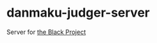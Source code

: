 danmaku-judger-server
=====================

Server for [the Black Project](https://github.com/ShirakamiEmmmer/black)

